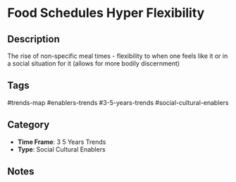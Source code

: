 # Food Schedules Hyper Flexibility

## Description
The rise of non-specific meal times - flexibility to when one feels like it or in a social situation for it (allows for more bodily discernment)

## Tags
#trends-map #enablers-trends #3-5-years-trends #social-cultural-enablers

## Category
- **Time Frame**: 3 5 Years Trends
- **Type**: Social Cultural Enablers

## Notes
<!-- Add your notes here -->

